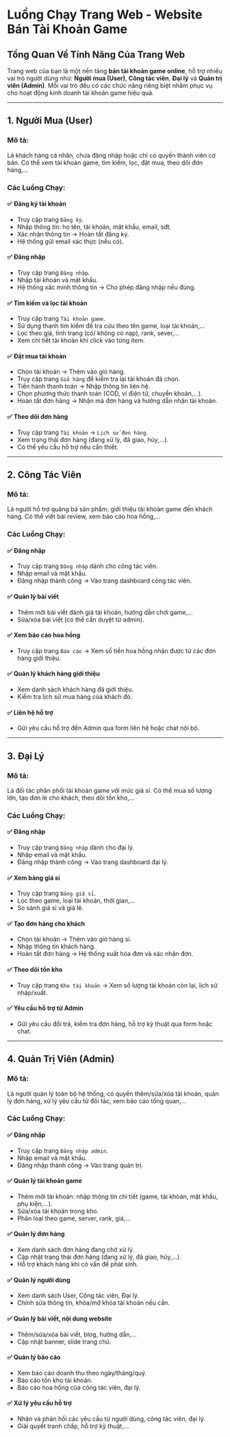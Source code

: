 # Luồng Chạy Trang Web - Website Bán Tài Khoản Game

## Tổng Quan Về Tính Năng Của Trang Web

Trang web của bạn là một nền tảng **bán tài khoản game online**, hỗ trợ nhiều vai trò người dùng như: **Người mua (User)**, **Công tác viên**, **Đại lý** và **Quản trị viên (Admin)**. Mỗi vai trò đều có các chức năng riêng biệt nhằm phục vụ cho hoạt động kinh doanh tài khoản game hiệu quả.

---

## 1. Người Mua (User)

### Mô tả:
Là khách hàng cá nhân, chưa đăng nhập hoặc chỉ có quyền thành viên cơ bản. Có thể xem tài khoản game, tìm kiếm, lọc, đặt mua, theo dõi đơn hàng,...

### Các Luồng Chạy:

#### ✅ Đăng ký tài khoản
- Truy cập trang `Đăng ký`.
- Nhập thông tin: họ tên, tài khoản, mật khẩu, email, sđt.
- Xác nhận thông tin → Hoàn tất đăng ký.
- Hệ thống gửi email xác thực (nếu có).

#### ✅ Đăng nhập
- Truy cập trang `Đăng nhập`.
- Nhập tài khoản và mật khẩu.
- Hệ thống xác minh thông tin → Cho phép đăng nhập nếu đúng.

#### ✅ Tìm kiếm và lọc tài khoản
- Truy cập trang `Tài khoản game`.
- Sử dụng thanh tìm kiếm để tra cứu theo tên game, loại tài khoản,...
- Lọc theo giá, tình trạng (có/ không có nạp), rank, sever,...
- Xem chi tiết tài khoản khi click vào từng item.

#### ✅ Đặt mua tài khoản
- Chọn tài khoản → Thêm vào giỏ hàng.
- Truy cập trang `Giỏ hàng` để kiểm tra lại tài khoản đã chọn.
- Tiến hành thanh toán → Nhập thông tin liên hệ.
- Chọn phương thức thanh toán (COD, ví điện tử, chuyển khoản,...).
- Hoàn tất đơn hàng → Nhận mã đơn hàng và hướng dẫn nhận tài khoản.

#### ✅ Theo dõi đơn hàng
- Truy cập trang `Tài khoản` → `Lịch sử đơn hàng`.
- Xem trạng thái đơn hàng (đang xử lý, đã giao, hủy,...).
- Có thể yêu cầu hỗ trợ nếu cần thiết.

---

## 2. Công Tác Viên

### Mô tả:
Là người hỗ trợ quảng bá sản phẩm, giới thiệu tài khoản game đến khách hàng. Có thể viết bài review, xem báo cáo hoa hồng,...

### Các Luồng Chạy:

#### ✅ Đăng nhập
- Truy cập trang `Đăng nhập` dành cho công tác viên.
- Nhập email và mật khẩu.
- Đăng nhập thành công → Vào trang dashboard công tác viên.

#### ✅ Quản lý bài viết
- Thêm mới bài viết đánh giá tài khoản, hướng dẫn chơi game,...
- Sửa/xóa bài viết (có thể cần duyệt từ admin).

#### ✅ Xem báo cáo hoa hồng
- Truy cập trang `Báo cáo` → Xem số tiền hoa hồng nhận được từ các đơn hàng giới thiệu.

#### ✅ Quản lý khách hàng giới thiệu
- Xem danh sách khách hàng đã giới thiệu.
- Kiểm tra lịch sử mua hàng của khách đó.

#### ✅ Liên hệ hỗ trợ
- Gửi yêu cầu hỗ trợ đến Admin qua form liên hệ hoặc chat nội bộ.

---

## 3. Đại Lý

### Mô tả:
Là đối tác phân phối tài khoản game với mức giá sỉ. Có thể mua số lượng lớn, tạo đơn lẻ cho khách, theo dõi tồn kho,...

### Các Luồng Chạy:

#### ✅ Đăng nhập
- Truy cập trang `Đăng nhập` dành cho đại lý.
- Nhập email và mật khẩu.
- Đăng nhập thành công → Vào trang dashboard đại lý.

#### ✅ Xem bảng giá sỉ
- Truy cập trang `Bảng giá sỉ`.
- Lọc theo game, loại tài khoản, thời gian,...
- So sánh giá sỉ và giá lẻ.

#### ✅ Tạo đơn hàng cho khách
- Chọn tài khoản → Thêm vào giỏ hàng sỉ.
- Nhập thông tin khách hàng.
- Hoàn tất đơn hàng → Hệ thống xuất hóa đơn và xác nhận đơn.

#### ✅ Theo dõi tồn kho
- Truy cập trang `Kho tài khoản` → Xem số lượng tài khoản còn lại, lịch sử nhập/xuất.

#### ✅ Yêu cầu hỗ trợ từ Admin
- Gửi yêu cầu đổi trả, kiểm tra đơn hàng, hỗ trợ kỹ thuật qua form hoặc chat.

---

## 4. Quản Trị Viên (Admin)

### Mô tả:
Là người quản lý toàn bộ hệ thống, có quyền thêm/sửa/xóa tài khoản, quản lý đơn hàng, xử lý yêu cầu từ đối tác, xem báo cáo tổng quan,...

### Các Luồng Chạy:

#### ✅ Đăng nhập
- Truy cập trang `Đăng nhập admin`.
- Nhập email và mật khẩu.
- Đăng nhập thành công → Vào trang quản trị.

#### ✅ Quản lý tài khoản game
- Thêm mới tài khoản: nhập thông tin chi tiết (game, tài khoản, mật khẩu, phụ kiện,...).
- Sửa/xóa tài khoản trong kho.
- Phân loại theo game, server, rank, giá,...

#### ✅ Quản lý đơn hàng
- Xem danh sách đơn hàng đang chờ xử lý.
- Cập nhật trạng thái đơn hàng (đang xử lý, đã giao, hủy,...).
- Hỗ trợ khách hàng khi có vấn đề phát sinh.

#### ✅ Quản lý người dùng
- Xem danh sách User, Công tác viên, Đại lý.
- Chỉnh sửa thông tin, khóa/mở khóa tài khoản nếu cần.

#### ✅ Quản lý bài viết, nội dung website
- Thêm/sửa/xóa bài viết, blog, hướng dẫn,...
- Cập nhật banner, slide trang chủ.

#### ✅ Quản lý báo cáo
- Xem báo cáo doanh thu theo ngày/tháng/quý.
- Báo cáo tồn kho tài khoản.
- Báo cáo hoa hồng của công tác viên, đại lý.

#### ✅ Xử lý yêu cầu hỗ trợ
- Nhận và phản hồi các yêu cầu từ người dùng, công tác viên, đại lý.
- Giải quyết tranh chấp, hỗ trợ kỹ thuật,...